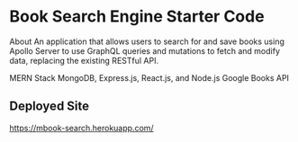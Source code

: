 # Book Search Engine Starter Code

About
An application that allows users to search for and save books using Apollo Server to use GraphQL queries and mutations to fetch and modify data, replacing the existing RESTful API.

MERN Stack
MongoDB, Express.js, React.js, and Node.js
Google Books API

## Deployed Site
https://mbook-search.herokuapp.com/

